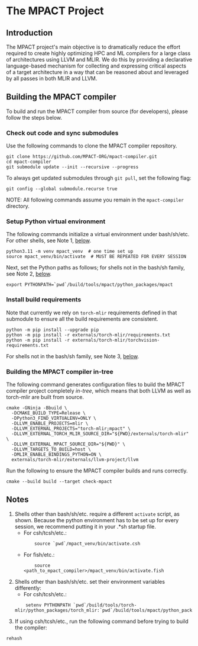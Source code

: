 # The MPACT Project

## Introduction

The MPACT project's main objective is to dramatically reduce the effort
required to create highly optimizing HPC and ML compilers for a large class
of architectures using LLVM and MLIR.  We do this by providing a
declarative language-based mechanism for collecting and expressing
critical aspects of a target architecture in a way that can be reasoned
about and leveraged by all passes in both MLIR and LLVM.

## Building the MPACT compiler

To build and run the MPACT compiler from source (for developers),
please follow the steps below.

### Check out code and sync submodules

Use the following commands to clone the MPACT compiler repository.

```shell
git clone https://github.com/MPACT-ORG/mpact-compiler.git
cd mpact-compiler
git submodule update --init --recursive --progress
```

To always get updated submodules through `git pull`, set the following flag:

```shell
git config --global submodule.recurse true
```

NOTE: All following commands assume you remain in the `mpact-compiler` directory.

### Setup Python virtual environment

The following commands initialize a virtual environment under bash/sh/etc. For other shells, see Note 1, [below](README.md#notes).

```shell
python3.11 -m venv mpact_venv  # one time set up
source mpact_venv/bin/activate  # MUST BE REPEATED FOR EVERY SESSION
```

Next, set the Python paths as follows; for shells not in the bash/sh family, see Note 2, [below](README.md#notes).
```shell
export PYTHONPATH=`pwd`/build/tools/mpact/python_packages/mpact
```

### Install build requirements

Note that currently we rely on `torch-mlir` requirements defined in that
submodule to ensure all the build requirements are consistent.

```shell
python -m pip install --upgrade pip
python -m pip install -r externals/torch-mlir/requirements.txt
python -m pip install -r externals/torch-mlir/torchvision-requirements.txt
```
For shells not in the bash/sh family, see Note 3, [below](README.md#notes).

### Building the MPACT compiler in-tree

The following command generates configuration files to build the MPACT compiler
project completely *in-tree*, which means that both LLVM as well as torch-mlir
are built from source.

```shell
cmake -GNinja -Bbuild \
  -DCMAKE_BUILD_TYPE=Release \
  -DPython3_FIND_VIRTUALENV=ONLY \
  -DLLVM_ENABLE_PROJECTS=mlir \
  -DLLVM_EXTERNAL_PROJECTS="torch-mlir;mpact" \
  -DLLVM_EXTERNAL_TORCH_MLIR_SOURCE_DIR="${PWD}/externals/torch-mlir" \
  -DLLVM_EXTERNAL_MPACT_SOURCE_DIR="${PWD}" \
  -DLLVM_TARGETS_TO_BUILD=host \
  -DMLIR_ENABLE_BINDINGS_PYTHON=ON \
  externals/torch-mlir/externals/llvm-project/llvm
```

Run the following to ensure the MPACT compiler builds and runs correctly.

```shell
cmake --build build --target check-mpact
```


## Notes

1. Shells other than bash/sh/etc. require a different `activate` script, as shown.  Because the python environment has to be set up for every session, we recommend putting it in your .*sh startup file.
   - For csh/tcsh/etc.:
     ```shell
         source `pwd`/mpact_venv/bin/activate.csh
     ```
   - For fish/etc.:
     ```shell
         source <path_to_mpact_compiler>/mpact_venv/bin/activate.fish
     ```
2. Shells other than bash/sh/etc. set their environment variables differently:
   - For csh/tcsh/etc.:
   ```shell
       setenv PYTHONPATH `pwd`/build/tools/torch-mlir/python_packages/torch_mlir:`pwd`/build/tools/mpact/python_packages/mpact
   ```
3. If using csh/tcsh/etc., run the following command before trying to build the compiler:
```shell
rehash
```
